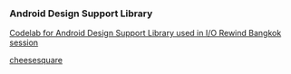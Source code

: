 ### Android Design Support Library

[Codelab for Android Design Support Library used in I/O Rewind Bangkok session](https://inthecheesefactory.com/blog/android-design-support-library-codelab/en)

[cheesesquare](https://github.com/chrisbanes/cheesesquare)